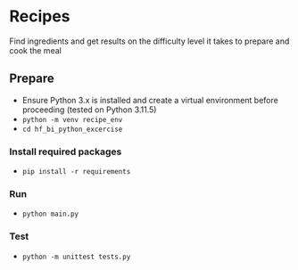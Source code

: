 # Recipes

Find ingredients and get results on the difficulty level it takes to prepare and cook the meal


## Prepare
* Ensure Python 3.x is installed and create a virtual environment before proceeding (tested on Python 3.11.5)
* `python -m venv recipe_env`
* `cd hf_bi_python_excercise`

### Install required packages
* `pip install -r requirements`

### Run
* `python main.py`

### Test
* `python -m unittest tests.py`
